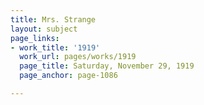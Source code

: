 ```yaml
---
title: Mrs. Strange
layout: subject
page_links:
- work_title: '1919'
  work_url: pages/works/1919
  page_title: Saturday, November 29, 1919
  page_anchor: page-1086

---
```

